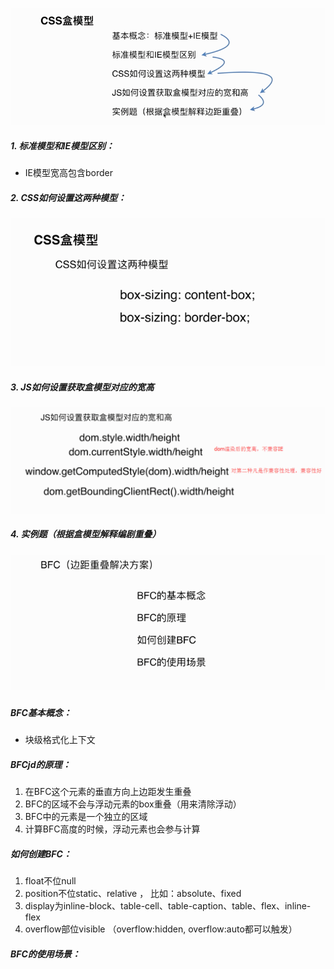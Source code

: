 ![](/assets/import5.png)

##### 1. 标准模型和IE模型区别：

* IE模型宽高包含border

##### 2.  CSS如何设置这两种模型：

![](/assets/import6.png)

##### 3. JS如何设置获取盒模型对应的宽高

![](/assets/Import4.png)

##### 4. 实例题（根据盒模型解释编剧重叠）

![](/assets/import7.png)

##### 

##### BFC基本概念：

* 块级格式化上下文

##### BFCjd的原理：

1. 在BFC这个元素的垂直方向上边距发生重叠
2. BFC的区域不会与浮动元素的box重叠（用来清除浮动）
3. BFC中的元素是一个独立的区域
4. 计算BFC高度的时候，浮动元素也会参与计算

##### 如何创建BFC：

1. float不位null
2. position不位static、relative ， 比如：absolute、fixed
3. display为inline-block、table-cell、table-caption、table、flex、inline-flex
4. overflow部位visible （overflow:hidden, overflow:auto都可以触发）

##### BFC的使用场景：

##### 



